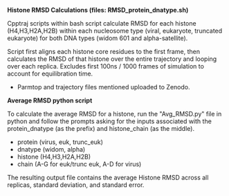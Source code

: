 **Histone RMSD Calculations (files: RMSD_protein_dnatype.sh)**

Cpptraj scripts within bash script calculate RMSD for each histone (H4,H3,H2A,H2B) within each nucleosome type (viral, eukaryote, truncated eukaryote) for both DNA types (widom 601 and alpha-satellite). 

Script first aligns each histone core residues to the first frame, then calculates the RMSD of that histone over the entire trajectory and looping over each replica.
Excludes first 100ns / 1000 frames of simulation to account for equilibration time. 

- Parmtop and trajectory files mentioned uploaded to Zenodo.


**Average RMSD python script**

To calculate the average RMSD for a histone, run the "Avg_RMSD.py" file in python and follow the prompts asking for the inputs associated with the protein_dnatype (as the prefix) and histone_chain (as the middle).

- protein (virus, euk, trunc_euk)
- dnatype (widom, alpha)
- histone (H4,H3,H2A,H2B)
- chain (A-G for euk/trunc euk, A-D for virus)

The resulting output file contains the average Histone RMSD across all replicas, standard deviation, and standard error. 
